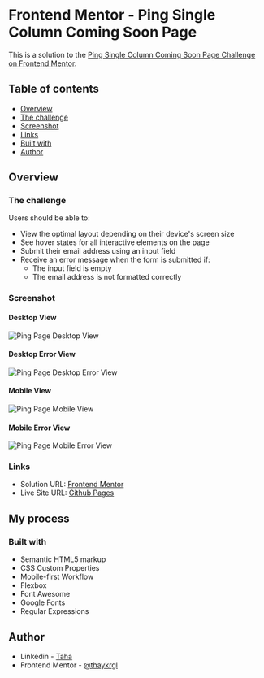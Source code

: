 # Frontend Mentor - Ping Single Column Coming Soon Page

This is a solution to the [Ping Single Column Coming Soon Page Challenge on Frontend Mentor](https://www.frontendmentor.io/challenges/ping-single-column-coming-soon-page-5cadd051fec04111f7b848da).

## Table of contents

- [Overview](#overview)
- [The challenge](#the-challenge)
- [Screenshot](#screenshot)
- [Links](#links)
- [Built with](#built-with)
- [Author](#author)

## Overview

### The challenge

Users should be able to:

- View the optimal layout depending on their device's screen size
- See hover states for all interactive elements on the page
- Submit their email address using an input field
- Receive an error message when the form is submitted if:
  - The input field is empty
  - The email address is not formatted correctly

### Screenshot

#### Desktop View

<img src="./img/ping-desktop.png" alt="Ping Page Desktop View">

#### Desktop Error View

<img src="./img/ping-desktop-error.png" alt="Ping Page Desktop Error View">

#### Mobile View

<img src="./img/ping-mobile.png" alt="Ping Page Mobile View">
</br>

#### Mobile Error View

<img src="./img/ping-mobile-error.png" alt="Ping Page Mobile Error View">

### Links

- Solution URL: [Frontend Mentor](https://www.frontendmentor.io/profile/thaykrgl)
- Live Site URL: [Github Pages](https://thaykrgl.github.io/ping-coming-soon-page/)

## My process

### Built with

- Semantic HTML5 markup
- CSS Custom Properties
- Mobile-first Workflow
- Flexbox
- Font Awesome
- Google Fonts
- Regular Expressions

## Author

- Linkedin - [Taha](https://www.linkedin.com/in/tahaaykiroglu)
- Frontend Mentor - [@thaykrgl](https://www.frontendmentor.io/profile/thaykrgl)
